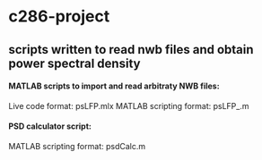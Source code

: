# c286-project #
## scripts written to read nwb files and obtain power spectral density ##

#### MATLAB scripts to import and read arbitraty NWB files: ####
Live code format: psLFP.mlx
MATLAB scripting format: psLFP_.m

#### PSD calculator script: ####
MATLAB scripting format: psdCalc.m
